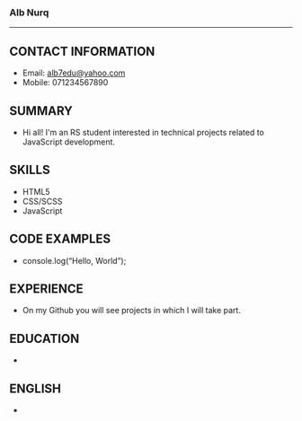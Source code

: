 ### Alb Nurq

---
## CONTACT INFORMATION
* Email: alb7edu@yahoo.com
* Mobile: 071234567890

## SUMMARY
* Hi all! I'm an RS student interested in technical projects related to JavaScript development.

## SKILLS
* HTML5
* CSS/SCSS
* JavaScript

## CODE EXAMPLES
* console.log(“Hello, World”);

## EXPERIENCE
* On my Github you will see projects in which I will take part.

## EDUCATION
*

## ENGLISH
*
